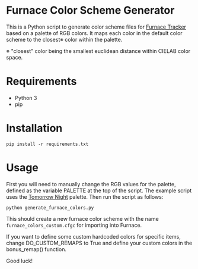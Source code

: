 # Furnace Color Scheme Generator

This is a Python script to generate color scheme files for [Furnace Tracker](https://github.com/tildearrow/furnace) based on a palette of RGB colors. It maps each color in the default color scheme to the closest※ color within the palette.

※ "closest" color being the smallest euclidean distance within CIELAB color space.

# Requirements

- Python 3
- pip

# Installation

    pip install -r requirements.txt

# Usage

First you will need to manually change the RGB values for the palette, defined as the variable PALETTE at the top of the script. The example script uses the [Tomorrow Night](https://github.com/chriskempson/tomorrow-theme/tree/master) palette. Then run the script as follows:

    python generate_furnace_colors.py

This should create a new furnace color scheme with the name `furnace_colors_custom.cfgc` for importing into Furnace. 

If you want to define some custom hardcoded colors for specific items, change DO_CUSTOM_REMAPS to True and define your custom colors in the bonus_remap() function.

Good luck!